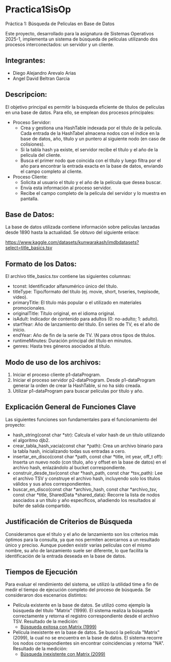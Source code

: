 # Practica1SisOp

Práctica 1: Búsqueda de Películas en Base de Datos

Este proyecto, desarrollado para la asignatura de Sistemas Operativos 2025-1, implementa un sistema de búsqueda de películas utilizando dos procesos interconectados: un servidor y un cliente.


## Integrantes:
- Diego Alejandro Arevalo Arias
- Angel David Beltran Garcia


## Descripcion:

El objetivo principal es permitir la búsqueda eficiente de títulos de películas en una base de datos. Para ello, se emplean dos procesos principales:

- Proceso Servidor:
   - Crea y gestiona una HashTable indexada por el título de la película. Cada entrada de la HashTabel almacena nodos con el índice en la base de datos, año, título y un puntero al siguiente nodo (en caso de colisiones).
   - Si la tabla hash ya existe, el servidor recibe el título y el año de la película del cliente.
   - Busca el primer nodo que coincida con el título y luego filtra por el año para encontrar la entrada exacta en la base de datos, enviando el campo completo al cliente.
- Proceso Cliente:
   - Solicita al usuario el título y el año de la película que desea buscar.
   - Envía esta información al proceso servidor.
   - Recibe el campo completo de la película del servidor y lo muestra en pantalla.


## Base de Datos:  

La base de datos utilizada contiene información sobre películas lanzadas desde 1890 hasta la actualidad. Se obtuvo del siguiente enlace:

  https://www.kaggle.com/datasets/kunwarakash/imdbdatasets?select=title_basics.tsv


## Formato de los Datos: 

El archivo title_basics.tsv contiene las siguientes columnas:
 * tconst: Identificador alfanumérico único del título.
 * titleType: Tipo/formato del título (ej. movie, short, tvseries, tvepisode, video).
 * primaryTitle: El título más popular o el utilizado en materiales promocionales.
 * originalTitle: Título original, en el idioma original.
 * isAdult: Indicador de contenido para adultos (0: no-adulto; 1: adulto).
 * startYear: Año de lanzamiento del título. En series de TV, es el año de inicio.
 * endYear: Año de fin de la serie de TV. \N para otros tipos de títulos.
 * runtimeMinutes: Duración principal del título en minutos.
 * genres: Hasta tres géneros asociados al título.


## Modo de uso de los archivos:

1) Iniciar el proceso cliente p1-dataProgram.
1) Iniciar el proceso servidor p2-dataProgram. Desde p1-dataProgram generar la orden de crear la HashTable, si no ha sido creada.
3) Utilizar p1-dataProgram para buscar películas por título y año.


## Explicación General de Funciones Clave

Las siguientes funciones son fundamentales para el funcionamiento del proyecto:
- hash_string(const char *str): Calcula el valor hash de un título utilizando el algoritmo djb2.
- crear_tabla_hash_vacia(const char *path): Crea un archivo binario para la tabla hash, inicializando todas sus entradas a cero.
- insertar_en_disco(const char *path, const char *title, int year, off_t off): Inserta un nuevo nodo (con título, año y offset en la base de datos) en el archivo hash, enlazándolo al bucket correspondiente.
- construir_desde_tsv(const char *hash_path, const char *tsv_path): Lee el archivo TSV y construye el archivo hash, incluyendo solo los títulos válidos y sus años correspondientes.
- buscar_en_disco(const char *archivo_hash, const char *archivo_tsv, const char *title, SharedData *shared_data): Recorre la lista de nodos asociados a un título y año específicos, añadiendo los resultados al búfer de salida compartido.


## Justificación de Criterios de Búsqueda

Consideramos que el título y el año de lanzamiento son los criterios más óptimos para la consulta, ya que nos permiten acercarnos a un resultado único y preciso. Aunque pueden existir varias películas con el mismo nombre, su año de lanzamiento suele ser diferente, lo que facilita la identificación de la entrada deseada en la base de datos.

## Tiempos de Ejecución
Para evaluar el rendimiento del sistema, se utilizó la utilidad time a fin de medir el tiempo de ejecución completo del proceso de búsqueda. Se consideraron dos escenarios distintos:

- Película existente en la base de datos. 
Se utilizó como ejemplo la búsqueda del título "Matrix" (1999). El sistema realiza la búsqueda correctamente y retorna el registro correspondiente desde el archivo TSV.
Resultado de la medición:
  - [Búsqueda exitosa con Matrix (1999)](https://github.com/user-attachments/assets/24e9459e-da6c-4662-b191-433863e83d97)
- Película inexistente en la base de datos. 
Se buscó la película "Matrix" (2099), la cual no se encuentra en la base de datos. El sistema recorre los nodos correspondientes sin encontrar coincidencias y retorna "NA".
Resultado de la medición:
  - [Búsqueda inexistente con Matrix (2099)](https://github.com/user-attachments/assets/5e2b9fe2-1c19-4cc9-939f-a88761046c7a)




